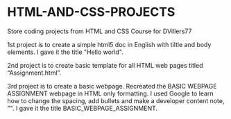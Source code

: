 # HTML-AND-CSS-PROJECTS

Store coding projects from HTML and CSS Course for DVillers77







1st project is to create a simple html5 doc in English with tiltle and body elements. I gave it the title "Hello world".



2nd project is to create basic template for all HTML web pages titled “Assignment.html”.



3rd project is to create a basic webpage. Recreated the BASIC WEBPAGE ASSIGNMENT webpage in HTML only formatting. I used Google to learn how to change the spacing, add bullets and make a developer content note, "<!--Vertical spacing achieved with multiple <br> tags due to current parameters of HTML-only at this point in the course.-->". I gave it the title BASIC\_WEBPAGE\_ASSIGNMENT.

